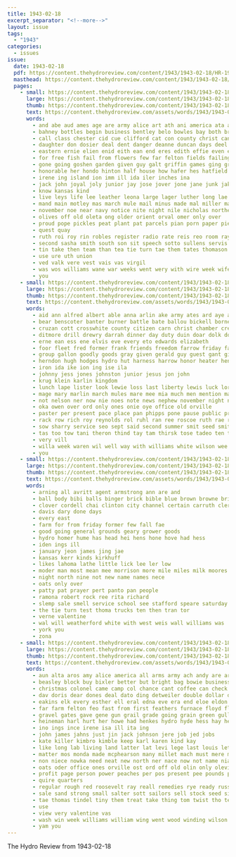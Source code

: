 ```yaml
---
title: 1943-02-18
excerpt_separator: "<!--more-->"
layout: issue
tags:
  - "1943"
categories:
  - issues
issue:
  date: 1943-02-18
  pdf: https://content.thehydroreview.com/content/1943/1943-02-18/HR-1943-02-18.pdf
  masthead: https://content.thehydroreview.com/content/1943/1943-02-18/masthead/HR-1943-02-18.jpg
  pages:
    - small: https://content.thehydroreview.com/content/1943/1943-02-18/small/HR-1943-02-18-01.jpg
      large: https://content.thehydroreview.com/content/1943/1943-02-18/large/HR-1943-02-18-01.jpg
      thumb: https://content.thehydroreview.com/content/1943/1943-02-18/thumbnails/HR-1943-02-18-01.jpg
      text: https://content.thehydroreview.com/assets/words/1943/1943-02-18/HR-1943-02-18-01.txt
      words:
        - and abe aud ames age are army alice art ath ani america ata ander all albert able ash ane ave ald atty accord ager agent africa
        - bahney bottles begin business bentley belo bowles bay both brothers bel boor born brave buy boys bee bodie blood below been bement bles bassler briggs bor bial brother boe blevins brought bin began bird branson bill burg benet board bess bean bie breth but bis book bet birth befort bak bottom bell
        - call class chester cid cue clifford cat con county christ cant capa colony chas cordell church car conte cach conti carin cusick carruth caddo city camp citizen cad can cost came clay carrier coffee corn carrer count custer coyle cala colorado cake cottee child charter
        - daughter don dosier deal dent danger deanne duncan days deel death duty during day davis
        - eastern ernie elien enid eith ean end eres edith effie even eon edgar early emma ery ent ear ethel earnest
        - for free fish fail from flowers few far felton fields failing forget foe fill forst fort fand francisco freely friend felts front fehl first friday fame full frost fruits finley friends fram fon found farm field fruit
        - gone going goshen garden given guy galt griffin games ging grandson grew glass gripe geraldine game georg general griffins goth grown george ground garfield gum guard good
        - honorable her hondo hinton half house how hafer hes hatfield home hyde holy hiram hus higa hold hom has hot harris hin held husband holding har health hie heard had hamilton hopewell hope hydro
        - irene ing island ion imm ill ida iler inches ina
        - jack john joyal joly junior jay jose jover jone jane junk jake james june
        - know kansas kind
        - live leys life lee leather leona large lager luther long lae lame later lim liberal like lloyd living lass last let
        - mand main motley mas march mule mail minus made mal miller mare miles meats madison milk much mat mao miss members mules may morning mary merchant mower mea mills mond more matter must monday mature mee mis man mex
        - november noe near navy notice nite night nile nicholas northern need nat not name now nove neighbor nine
        - olives off old oleta ong older orient orval omer only over
        - proud pope pickles peat plant pat parcels pian porn paper pie pares plane peta per person paul pacific phipps pounds pro persons plan price por pene page pound pean ports parent parcel patient point pace past present pair pees pitzer pride people piel place pla public prior
        - quest quay
        - ruth roi roy rin robles register radio rate reis reo room ray rom richard randolph rei roscoe regis regular reber raymond raid rummage ring ren
        - second sasha smith south son sit speech sotto sullens servis smooth story sot sol stamps sang states swe sul said sed sale simple schoo sop skaggs she solo seaman sion seven sood soon sia state shoe seed stamp size sunday school sole stocks seat such supply swall slemp ship star stockton sopa sin shall service sauce sells staples subject scott seals see ster savior sie saturday soe
        - tin take then team than tea tie turn tae them tates thomason treas ton town tucker thie ten the talk tax torn tint tho tee toher tra tue tor trom thomas thelma thor traini teta tad tees toa
        - use ure uth union
        - ved valk vere vest vais vas virgil
        - was wos williams wane war weeks went wery with wire week wife well worthy wedlock wee want why will weatherford willingham work william wayne
        - you
    - small: https://content.thehydroreview.com/content/1943/1943-02-18/small/HR-1943-02-18-02.jpg
      large: https://content.thehydroreview.com/content/1943/1943-02-18/large/HR-1943-02-18-02.jpg
      thumb: https://content.thehydroreview.com/content/1943/1943-02-18/thumbnails/HR-1943-02-18-02.jpg
      text: https://content.thehydroreview.com/assets/words/1943/1943-02-18/HR-1943-02-18-02.txt
      words:
        - aid ann alfred albert able anna arlin ake army ates ard aye all and ark allen age ave arent amer april are aro arthur ask abe
        - bear benscoter banter burner battle bate ballou bickell borne black but books branson bran bob been ben bickel beck brummett bir best ball billy bud boys birth bank brewer break bible brown bare
        - cruzan cott crosswhite county citizen carn christ chamber cream cheers caddo clyde canyon croninger carl custer corn con city clark cloninger cutter cattle care camis come church clerk covey christians camp chu came clarence cedar clinton cash coast christian creek can
        - ditmore drill drewry darrah dinner day duty duin doar dolk dooley days daughter don dar donald dear director
        - erne ean ess ene elvis eve every eto edwards elizabeth
        - foor fleet fred former frank friends freedom farrow friday fand for fresh foot free flansburg few forks first flowers foreman fruit furlough farm face fulton fawn fret fan french felton from falling friend fee
        - group gallon goodly goods gray given gerald guy guest gant gilmore gate gute games good gear gang game grain going goodwin
        - herndon hugh hodges hydro hut harness harrow honor heater henry howard heaven head heart homa has hatfield hen house holiness hens hinton herbert horse horton how hudson hubbard hore heir had hase huge home her
        - iron ida ike ion ing ise ila
        - johnny jess jones johnston junior jesus jon john
        - krug klein karlin kingdom
        - lunch lape lister look lewie loss last liberty lewis luck lord land like love laughter leghorn lee loan
        - mage mary marlin march mules mare mee mia much men mention mae moo miles mccullough music mckeegan mule manner maly matte monday majors mines more man miss martin matter members mies may mon moment marsha
        - not nelson ner now nie noes note news nephew november night napoleon noon nice navy new north
        - oka owen over ord only ones onie oye office old orville
        - paster per present pace place pan phipps pone pause public press pen phe pee pastor pentecost pleas pink pees pleasant paton pepe prayer peed post pleasure pay pam pretty pansy payne pope price pitch pounds philip
        - rack row rich roy reynolds rol ruhl ran ree roscoe ruth rae reale richard reading richardson real rosser robert rest ress riggs red roan rolls rea
        - sow sharry service seo sept said second summer smit seed smith stora sister she sis strange see schroder sonn sae such shows safer soe springs sock sunday sea soon school sale stand stam sed sam son sees slate set sigal stalk sylvester sony saturday sir sible sing special snow smooth sarah sell seams
        - tas too tow tani theron thind tay tam thirsk tose tadeo ten tae thom tee then trust the them texas times toe thomason
        - very vill
        - willa week waren wil well way with williams white wilson wee wave wiper weight ware wheat went western wich will welcome weatherford wal wilder while wagon wire work waller ward was welling wheel wake
        - you
    - small: https://content.thehydroreview.com/content/1943/1943-02-18/small/HR-1943-02-18-03.jpg
      large: https://content.thehydroreview.com/content/1943/1943-02-18/large/HR-1943-02-18-03.jpg
      thumb: https://content.thehydroreview.com/content/1943/1943-02-18/thumbnails/HR-1943-02-18-03.jpg
      text: https://content.thehydroreview.com/assets/words/1943/1943-02-18/HR-1943-02-18-03.txt
      words:
        - arning all avritt agent armstrong ann are and
        - ball body bibi balls binger brick bible blue brown browne bring buy bank been back bill beth bette brand boys
        - clover cordell chai clinton city channel certain carruth clerk company cattle colony cost chief
        - davis dary done days
        - every east
        - farm for from friday former few fall fae
        - good going general grounds geary grower goods
        - hydro homer hume has head hei hens hone hove had hess
        - iden ings ill
        - january jeon james jing jae
        - kansas kerr kinds kirkhuff
        - likes lahoma lathe little lick lee ler low
        - moder man most mean mee morrison more mile miles milk moores made
        - night north nine not new name names nece
        - oats only over
        - patty pat prayer pert panto pan people
        - ramona robert rock ree rita richard
        - slemp sale smell service school see stafford speare saturday starman strength seed strate spies straight stamp sweet staff sisk sports schol south side
        - the tie turn test thoma trucks ten then tran tor
        - verne valentine
        - wal will weatherford white with west weis wall williams was
        - york you
        - zona
    - small: https://content.thehydroreview.com/content/1943/1943-02-18/small/HR-1943-02-18-04.jpg
      large: https://content.thehydroreview.com/content/1943/1943-02-18/large/HR-1943-02-18-04.jpg
      thumb: https://content.thehydroreview.com/content/1943/1943-02-18/thumbnails/HR-1943-02-18-04.jpg
      text: https://content.thehydroreview.com/assets/words/1943/1943-02-18/HR-1943-02-18-04.txt
      words:
        - aun alta aros amy alice america all arms army ach andy are arn ago alma and ada
        - beasley block buy bixler better but bright bag bowie business browning brownwood bones baby balance bale birth bottom big boy both baltimore bontrager beck been beans back barley ball boucher bryson bring bost blum breath barbara bridgeport bas bill bitter band born billy brother
        - christmas colonel came camp col chance cant coffee can check car call chick clock chris class cane cattle come comes credit card case carter church city con cade
        - dav doris dear dones deal dato ding detweiler double dollar daughters door day dyce done during dumas dale depa dine duncan degree does down duty dressing dence death date
        - eakins elk every esther ell eral edna eve era end eloe eldon egg elmo earl
        - far farm felton feo fast from first feathers furnace floyd flax frank former furlough foots fresh for fort fees flag fellows field fruits flemings forward few front fair fail found frame frost foote farmer
        - gravel gates gave gene gun grail grade going grain green gull george gan good grubs grub galea grow greenfield gute given guns griffin gau gather getting gallon
        - heineman harl hurt her howe had henkes hydro hyde hess hay hes homer hopes half heart husky husband horace hamil homes hand house hens horton hue hold head henke hafer him hargrave hea high hensley home has hom harold
        - ino ings ince irene isa ill ita ing
        - john james jahns just jin jack johnson jere job jed jobs
        - kate killer kimbro kimble keep karl karen kind kay
        - like long lab living land latter lat levi lege last louis let laymon live lis lon lovely logan little
        - matter mos monda made mcphearson many millet mach must mere million march mayer mason mas mae miss mond may monday main members marvin miller mayers minister mash most more meth muriel marria mer moore missouri marriage much
        - non niece nowka need neat new north ner nace now not name nia
        - oats oder office ones orville ost ord off old olin only olevia
        - profit page person power peaches per pos present pee pounds part point poet parent paul price proud pott pound past pay pany pearl president pride park perfect people pleasant prose peggy pees plant
        - quire quarters
        - regular rough red roosevelt ray reall remedies rye ready russell read round ress room run records rolling
        - sale sand strong small salter sott sailors sell stock seed sill son shoe selby such schantz sor shells sun salad saturday swell see salary seen south steel states store side sutton sack special soap shall still simmons supply sed shipp service sweet sang sea set she standard scott siler school shade saw stocks sam sunday slagell
        - tae thomas tindel tiny them treat take thing tom twist tho team ted too tag touch tai tse trish trom tor ten the texas town
        - use
        - view very valentine vas
        - wash win week williams william wing went wood winding wilson wieland want weatherford white washington with west weather walk weeks wee working walter wen will well wish way waller wheat was
        - yam you
---
```


The Hydro Review from 1943-02-18

<!--more-->

